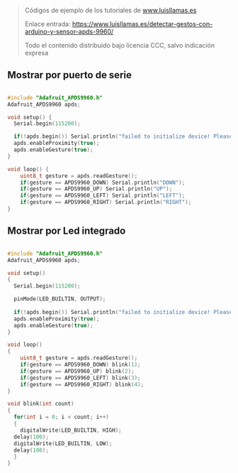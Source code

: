 > Códigos de ejemplo de los tutoriales de www.luisllamas.es
>
> Enlace entrada: https://www.luisllamas.es/detectar-gestos-con-arduino-y-sensor-apds-9960/
>
> Todo el contenido distribuido bajo licencia CCC, salvo indicación expresa


## Mostrar por puerto de serie
```cpp
#include "Adafruit_APDS9960.h"
Adafruit_APDS9960 apds;

void setup() {
  Serial.begin(115200);

  if(!apds.begin()) Serial.println("failed to initialize device! Please check your wiring.");
  apds.enableProximity(true);
  apds.enableGesture(true);
}

void loop() {
    uint8_t gesture = apds.readGesture();
    if(gesture == APDS9960_DOWN) Serial.println("DOWN");
    if(gesture == APDS9960_UP) Serial.println("UP");
    if(gesture == APDS9960_LEFT) Serial.println("LEFT");
    if(gesture == APDS9960_RIGHT) Serial.println("RIGHT");
}
```



## Mostrar por Led integrado
```cpp
#include "Adafruit_APDS9960.h"
Adafruit_APDS9960 apds;

void setup() 
{
  Serial.begin(115200);

  pinMode(LED_BUILTIN, OUTPUT);
  
  if(!apds.begin()) Serial.println("failed to initialize device! Please check your wiring.");
  apds.enableProximity(true);
  apds.enableGesture(true);
}

void loop() 
{
    uint8_t gesture = apds.readGesture();
    if(gesture == APDS9960_DOWN) blink(1);
    if(gesture == APDS9960_UP) blink(2);
    if(gesture == APDS9960_LEFT) blink(3);
    if(gesture == APDS9960_RIGHT) blink(4);
}

void blink(int count)
{
  for(int i = 0; i < count; i++)
  {
    digitalWrite(LED_BUILTIN, HIGH);   
  delay(100);                     
  digitalWrite(LED_BUILTIN, LOW);   
  delay(100);     
  }
}
```


